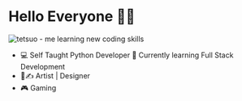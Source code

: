 # Hello Everyone ✋🏽
![tetsuo](https://images.gr-assets.com/hostedimages/1590410816ra/29537993.gif) - me learning new coding skills

- 💻 Self Taught Python Developer 🐍 Currently learning Full Stack Development
- 🎨✍ Artist | Designer
- 🎮 Gaming


